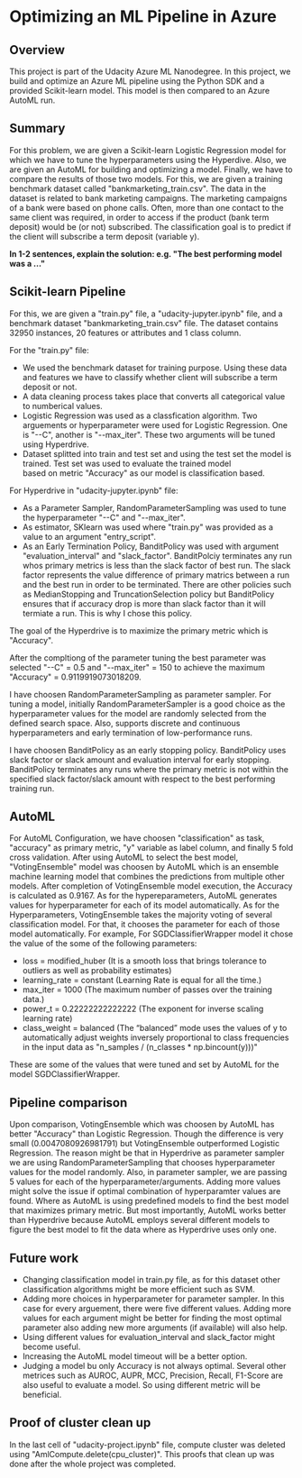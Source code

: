 # Optimizing an ML Pipeline in Azure

## Overview
This project is part of the Udacity Azure ML Nanodegree.
In this project, we build and optimize an Azure ML pipeline using the Python SDK and a provided Scikit-learn model.
This model is then compared to an Azure AutoML run.

## Summary
For this problem, we are given a Scikit-learn Logistic Regression model for which we have to tune the hyperparameters using the Hyperdive. Also, we are given an AutoML for building and optimizing a model. Finally, we have to compare the results of those two models. For this, we are given a training benchmark dataset called "bankmarketing_train.csv". The data in the dataset is related to bank marketing campaigns. The marketing campaigns of a bank were based on phone calls. Often, more than one contact to the same client was required, in order to access if the product (bank term deposit) would be (or not) subscribed. The classification goal is to predict if the client will subscribe a term deposit (variable y).

**In 1-2 sentences, explain the solution: e.g. "The best performing model was a ..."**

## Scikit-learn Pipeline
For this, we are given a "train.py" file, a "udacity-jupyter.ipynb" file, and a benchmark dataset "bankmarketing_train.csv" file. The dataset contains 32950 instances, 20 features or attributes and 1 class column.

For the "train.py" file: 
-   We used the benchmark dataset for training purpose. Using these data and features we have to classify whether client will subscribe a term 
    deposit or not. 
-   A data cleaning process takes place that converts all categorical value to numberical values.
-   Logistic Regression was used as a classfication algorithm. Two arguements or hyperparameter were used for Logistic Regression. One 
    is "--C", another is "--max_iter". These two arguments will be tuned using Hyperdrive.
-   Dataset splitted into train and test set and using the test set the model is trained. Test set was used to evaluate the trained model   
    based on metric "Accuracy" as our model is classification based.

For Hyperdrive in "udacity-jupyter.ipynb" file:
-   As a Parameter Sampler, RandomParameterSampling was used to tune the hyperparameter "--C" and "--max_iter".
-   As estimator, SKlearn was used where "train.py" was provided as a value to an argument "entry_script". 
-   As an Early Termination Policy, BanditPolicy was used with argument "evaluation_interval" and "slack_factor". BanditPolciy terminates any run whos primary metrics is less than the slack factor of best run. The slack factor represents the value difference of primary matrics between a run and the best run in order to be terminated. There are other policies such as MedianStopping and TruncationSelection policy but BanditPolicy ensures that if accuracy drop is more than slack factor than it will termiate a run. This is why I chose this policy.
    

The goal of the Hyperdrive is to maximize the primary metric which is "Accuracy".

After the compltiong of the parameter tuning the best parameter was selected "--C" = 0.5 and "--max_iter" = 150 to achieve the maximum "Accuracy" = 0.9119919073018209.

I have choosen RandomParameterSampling as parameter sampler. For tuning a model, initially RandomParameterSampler is a good choice as the hyperparameter values for the model are randomly selected from the defined search space. Also, supports discrete and continuous hyperparameters and early termination of low-performance runs.

I have choosen BanditPolicy as an early stopping policy. BanditPolicy uses slack factor or slack amount and evaluation interval for early stopping. BanditPolicy terminates any runs where the primary metric is not within the specified slack factor/slack amount with respect to the best performing training run.


## AutoML
For AutoML Configuration, we have choosen "classification" as task, "accuracy" as primary metric, "y" variable as label column, and finally 5 fold cross validation.
After using AutoML to select the best model, "VotingEnsemble" model was choosen by AutoML which is an ensemble machine learning model that combines the predictions from 
multiple other models. After completion of VotingEnsemble model execution, the Accuracy is calculated as 0.9167. 
As for the hypereparameters, AutoML generates values for hyperparameter for each of its model automatically. As for the Hyperparameters, VotingEnsemble takes the majority voting of several classification model. For that, it chooses the parameter for each of those model automatically. For example, 
For SGDClassifierWrapper model it chose the value of the some of the following parameters:

-   loss = modified_huber (It is a smooth loss that brings tolerance to outliers as well as probability estimates)
-   learning_rate = constant (Learning Rate is equal for all the time.)
-   max_iter = 1000 (The maximum number of passes over the training data.)
-   power_t = 0.22222222222222 (The exponent for inverse scaling learning rate)
-   class_weight = balanced (The “balanced” mode uses the values of y to automatically adjust weights inversely proportional to class frequencies in 
                    the input data as "n_samples / (n_classes * np.bincount(y)))"

These are some of the values that were tuned and set by AutoML for the model SGDClassifierWrapper.


## Pipeline comparison
Upon comparison, VotingEnsemble which was choosen by AutoML has better "Accuracy" than Logistic Regression. Though the difference is very small (0.0047080926981791) but VotingEnsemble outperformed Logistic Regression. 
The reason might be that in Hyperdrive as parameter sampler we are using RandomParameterSampling that chooses hyperparameter values for the model randomly. Also, in parameter sampler, we are passing 5 values for each of the hyperparameter/arguments. Adding more values might solve the issue if optimal combination of hyperparamter values are found. Where as AutoML is using predefined models to find the best model that maximizes primary metric. But most importantly, AutoML works better than Hyperdrive because AutoML employs several different models to figure the best model to fit the data where as Hyperdrive uses only one.

## Future work
-   Changing classification model in train.py file, as for this dataset other classification algorithms might be more efficient such as SVM.
-   Adding more choices in hyperparameter for parameter sampler. In this case for every arguement, there were five different values. Adding 
    more values for each argument might be better for finding the most optimal parameter also adding new more arguments (if available) will also help.
-   Using different values for evaluation_interval and slack_factor might become useful.
-   Increasing the AutoML model timeout will be a better option.
-   Judging a model bu only Accuracy is not always optimal. Several other metrices such as AUROC, AUPR, MCC, Precision, Recall, F1-Score are 
    also useful to evaluate a model. So using different metric will be beneficial.

## Proof of cluster clean up
In the last cell of "udacity-project.ipynb" file, compute cluster was deleted using "AmlCompute.delete(cpu_cluster)". This proofs that clean up was done after the whole project was completed.
